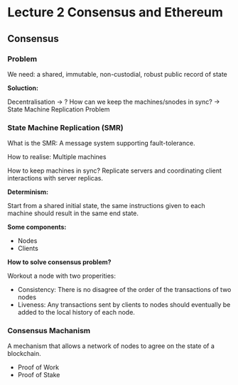 # Lecture 2 Consensus and Ethereum

## Consensus

### Problem
We need: a shared, immutable, non-custodial, robust public record of state

**Soluction:**

Decentralisation -> ? How can we keep the machines/snodes in sync? -> State Machine Replication Problem

### State Machine Replication (SMR)
What is the SMR: A message system supporting fault-tolerance.

How to realise: Multiple machines

How to keep machines in sync? Replicate servers and coordinating client interactions with server replicas.

**Determinism:**

Start from a shared initial state, the same instructions given to each machine should result in the same end state.

**Some components:**

- Nodes
- Clients 

**How to solve consensus problem?**

Workout a node with two properities:
- Consistency: There is no disagree of the order of the transactions of two nodes
- Liveness: Any transactions sent by clients to nodes should eventually be added to the local history of each node.

### Consensus Machanism
A mechanism that allows a network of nodes to agree on the state of a blockchain.

- Proof of Work
- Proof of Stake







